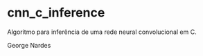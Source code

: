 # cnn_c_inference

Algoritmo para inferência de uma rede neural convolucional em C.


George Nardes
